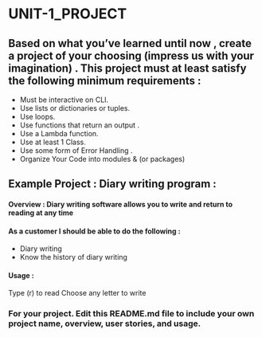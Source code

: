 # UNIT-1_PROJECT

## Based on what you’ve learned until now , create a project of your choosing (impress us with your imagination) . This project must at least satisfy the following minimum requirements :

- Must be interactive on CLI.
- Use lists or dictionaries or tuples. 
- Use loops.
- Use functions that return an output . 
- Use a Lambda function.
- Use at least 1 Class.
- Use some form of Error Handling .
- Organize Your Code into modules & (or packages)

## Example Project :  Diary writing program :

#### Overview : Diary writing software allows you to write and return to reading at any time 

#### As a customer I should be able to do the following :
- Diary writing 
- Know the history of diary writing



#### Usage :
 Type (r) to read
Choose any letter to write


### For your project. Edit this README.md file to include your own project name,  overview, user stories, and usage. 
